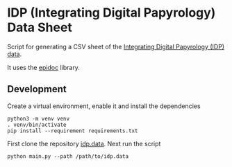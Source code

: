 # IDP (Integrating Digital Papyrology) Data Sheet

Script for generating a CSV sheet of the [Integrating Digital Papyrology (IDP) data](https://github.com/papyri/idp.data).

It uses the [epidoc](https://github.com/Xennis/epidoc-parser) library.

## Development

Create a virtual environment, enable it and install the dependencies
```shell
python3 -m venv venv
. venv/bin/activate
pip install --requirement requirements.txt
```

First clone the repository [idp.data](https://github.com/papyri/idp.data). Next run the script
```shell
python main.py --path /path/to/idp.data
```
